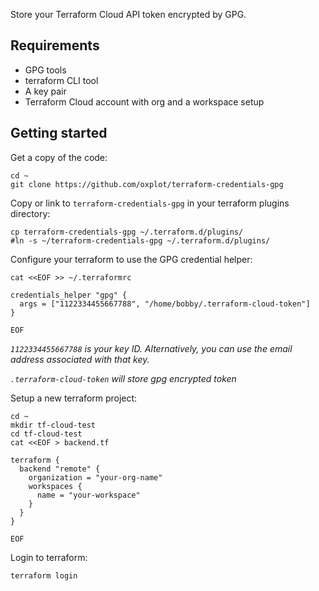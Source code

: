 Store your Terraform Cloud API token encrypted by GPG.

## Requirements

- GPG tools
- terraform CLI tool
- A key pair
- Terraform Cloud account with org and a workspace setup

## Getting started

Get a copy of the code:

```
cd ~
git clone https://github.com/oxplot/terraform-credentials-gpg
```

Copy or link to `terraform-credentials-gpg` in your terraform plugins
directory:

```
cp terraform-credentials-gpg ~/.terraform.d/plugins/
#ln -s ~/terraform-credentials-gpg ~/.terraform.d/plugins/
```

Configure your terraform to use the GPG credential helper:

```
cat <<EOF >> ~/.terraformrc

credentials_helper "gpg" {
  args = ["1122334455667788", "/home/bobby/.terraform-cloud-token"]
}

EOF
```

*`1122334455667788` is your key ID. Alternatively, you can use the email
address associated with that key.*

*`.terraform-cloud-token` will store gpg encrypted token*

Setup a new terraform project:

```
cd ~
mkdir tf-cloud-test
cd tf-cloud-test
cat <<EOF > backend.tf

terraform {
  backend "remote" {
    organization = "your-org-name"
    workspaces {
      name = "your-workspace"
    }
  }
}

EOF
```

Login to terraform:

```
terraform login
```
